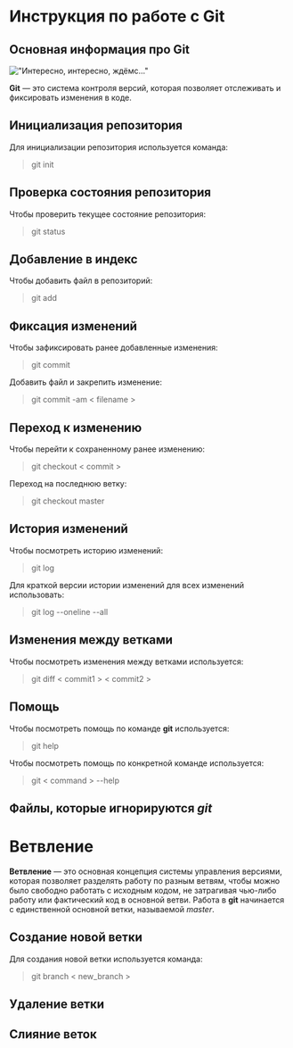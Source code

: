 # **Инструкция по работе с Git**

## Основная информация про Git

!["Интересно, интересно, ждёмс..."](waiter.jpg)

**Git** — это система контроля версий, которая позволяет отслеживать и фиксировать изменения в коде.

## Инициализация репозитория

Для инициализации репозитория используется команда:

> git init

## Проверка состояния репозитория

Чтобы проверить текущее состояние репозитория:

> git status

## Добавление в индекс

Чтобы добавить файл в репозиторий:

> git add

## Фиксация изменений

Чтобы зафиксировать ранее добавленные изменения:

> git commit

Добавить файл и закрепить изменение:

> git commit -am < filename >

## Переход к изменению

Чтобы перейти к сохраненному ранее изменению:
> git checkout  < commit >

Переход на последнюю ветку:
> git checkout master

## История изменений

Чтобы посмотреть историю изменений:
> git log

Для краткой версии истории изменений для всех изменений использовать:
> git log --oneline --all

## Изменения между ветками

Чтобы посмотреть изменения между ветками используется:
> git diff < commit1 > < commit2 >

## Помощь

Чтобы посмотреть помощь по команде **git** используется:
> git help

Чтобы посмотреть помощь по конкретной команде используется:
> git < command > --help

## Файлы, которые игнорируются *git*

# Ветвление

**Ветвление** — это основная концепция системы управления версиями, которая позволяет разделять работу по разным ветвям, чтобы можно было свободно работать с исходным кодом, не затрагивая чью-либо работу или фактический код в основной ветви. Работа в **git** начинается с единственной основной ветки, называемой *master*.

## Создание новой ветки

Для создания новой ветки используется команда:

> git branch < new_branch >

## Удаление ветки

## Слияние веток
